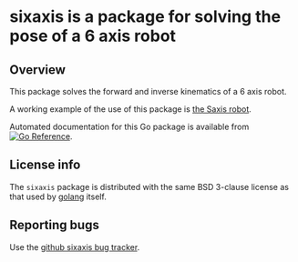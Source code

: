 # sixaxis is a package for solving the pose of a 6 axis robot

## Overview

This package solves the forward and inverse kinematics of a 6 axis
robot.

A working example of the use of this package is [the Saxis
robot](https://github.com/tinkerator/saxis).

Automated documentation for this Go package is available from [![Go
Reference](https://pkg.go.dev/badge/zappem.net/pub/kinematics/sixaxis.svg)](https://pkg.go.dev/zappem.net/pub/kinematics/sixaxis).

## License info

The `sixaxis` package is distributed with the same BSD 3-clause license
as that used by [golang](https://golang.org/LICENSE) itself.

## Reporting bugs

Use the [github sixaxis bug
tracker](https://github.com/tinkerator/sixaxis/issues).
